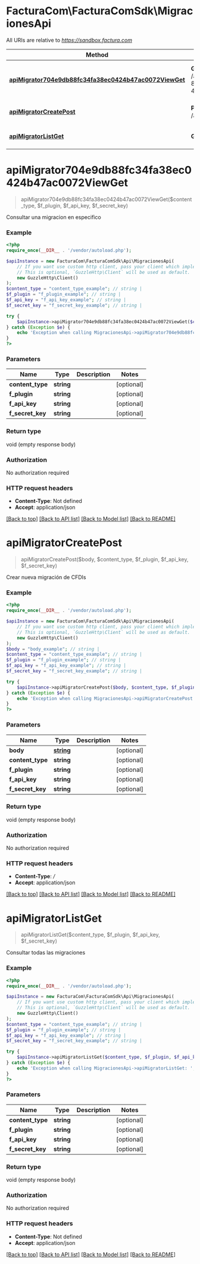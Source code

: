 # FacturaCom\FacturaComSdk\MigracionesApi

All URIs are relative to *https://sandbox.factura.com*

Method | HTTP request | Description
------------- | ------------- | -------------
[**apiMigrator704e9db88fc34fa38ec0424b47ac0072ViewGet**](MigracionesApi.md#apimigrator704e9db88fc34fa38ec0424b47ac0072viewget) | **GET** /api/migrator/704e9db8-8fc3-4fa3-8ec0-424b47ac0072/view | Consultar una migracion en especifico
[**apiMigratorCreatePost**](MigracionesApi.md#apimigratorcreatepost) | **POST** /api/migrator/create | Crear nueva migración de CFDIs
[**apiMigratorListGet**](MigracionesApi.md#apimigratorlistget) | **GET** /api/migrator/list | Consultar todas las migraciones

# **apiMigrator704e9db88fc34fa38ec0424b47ac0072ViewGet**
> apiMigrator704e9db88fc34fa38ec0424b47ac0072ViewGet($content_type, $f_plugin, $f_api_key, $f_secret_key)

Consultar una migracion en especifico

### Example
```php
<?php
require_once(__DIR__ . '/vendor/autoload.php');

$apiInstance = new FacturaCom\FacturaComSdk\Api\MigracionesApi(
    // If you want use custom http client, pass your client which implements `GuzzleHttp\ClientInterface`.
    // This is optional, `GuzzleHttp\Client` will be used as default.
    new GuzzleHttp\Client()
);
$content_type = "content_type_example"; // string | 
$f_plugin = "f_plugin_example"; // string | 
$f_api_key = "f_api_key_example"; // string | 
$f_secret_key = "f_secret_key_example"; // string | 

try {
    $apiInstance->apiMigrator704e9db88fc34fa38ec0424b47ac0072ViewGet($content_type, $f_plugin, $f_api_key, $f_secret_key);
} catch (Exception $e) {
    echo 'Exception when calling MigracionesApi->apiMigrator704e9db88fc34fa38ec0424b47ac0072ViewGet: ', $e->getMessage(), PHP_EOL;
}
?>
```

### Parameters

Name | Type | Description  | Notes
------------- | ------------- | ------------- | -------------
 **content_type** | **string**|  | [optional]
 **f_plugin** | **string**|  | [optional]
 **f_api_key** | **string**|  | [optional]
 **f_secret_key** | **string**|  | [optional]

### Return type

void (empty response body)

### Authorization

No authorization required

### HTTP request headers

 - **Content-Type**: Not defined
 - **Accept**: application/json

[[Back to top]](#) [[Back to API list]](../../README.md#documentation-for-api-endpoints) [[Back to Model list]](../../README.md#documentation-for-models) [[Back to README]](../../README.md)

# **apiMigratorCreatePost**
> apiMigratorCreatePost($body, $content_type, $f_plugin, $f_api_key, $f_secret_key)

Crear nueva migración de CFDIs

### Example
```php
<?php
require_once(__DIR__ . '/vendor/autoload.php');

$apiInstance = new FacturaCom\FacturaComSdk\Api\MigracionesApi(
    // If you want use custom http client, pass your client which implements `GuzzleHttp\ClientInterface`.
    // This is optional, `GuzzleHttp\Client` will be used as default.
    new GuzzleHttp\Client()
);
$body = "body_example"; // string | 
$content_type = "content_type_example"; // string | 
$f_plugin = "f_plugin_example"; // string | 
$f_api_key = "f_api_key_example"; // string | 
$f_secret_key = "f_secret_key_example"; // string | 

try {
    $apiInstance->apiMigratorCreatePost($body, $content_type, $f_plugin, $f_api_key, $f_secret_key);
} catch (Exception $e) {
    echo 'Exception when calling MigracionesApi->apiMigratorCreatePost: ', $e->getMessage(), PHP_EOL;
}
?>
```

### Parameters

Name | Type | Description  | Notes
------------- | ------------- | ------------- | -------------
 **body** | [**string**](../Model/string.md)|  | [optional]
 **content_type** | **string**|  | [optional]
 **f_plugin** | **string**|  | [optional]
 **f_api_key** | **string**|  | [optional]
 **f_secret_key** | **string**|  | [optional]

### Return type

void (empty response body)

### Authorization

No authorization required

### HTTP request headers

 - **Content-Type**: */*
 - **Accept**: application/json

[[Back to top]](#) [[Back to API list]](../../README.md#documentation-for-api-endpoints) [[Back to Model list]](../../README.md#documentation-for-models) [[Back to README]](../../README.md)

# **apiMigratorListGet**
> apiMigratorListGet($content_type, $f_plugin, $f_api_key, $f_secret_key)

Consultar todas las migraciones

### Example
```php
<?php
require_once(__DIR__ . '/vendor/autoload.php');

$apiInstance = new FacturaCom\FacturaComSdk\Api\MigracionesApi(
    // If you want use custom http client, pass your client which implements `GuzzleHttp\ClientInterface`.
    // This is optional, `GuzzleHttp\Client` will be used as default.
    new GuzzleHttp\Client()
);
$content_type = "content_type_example"; // string | 
$f_plugin = "f_plugin_example"; // string | 
$f_api_key = "f_api_key_example"; // string | 
$f_secret_key = "f_secret_key_example"; // string | 

try {
    $apiInstance->apiMigratorListGet($content_type, $f_plugin, $f_api_key, $f_secret_key);
} catch (Exception $e) {
    echo 'Exception when calling MigracionesApi->apiMigratorListGet: ', $e->getMessage(), PHP_EOL;
}
?>
```

### Parameters

Name | Type | Description  | Notes
------------- | ------------- | ------------- | -------------
 **content_type** | **string**|  | [optional]
 **f_plugin** | **string**|  | [optional]
 **f_api_key** | **string**|  | [optional]
 **f_secret_key** | **string**|  | [optional]

### Return type

void (empty response body)

### Authorization

No authorization required

### HTTP request headers

 - **Content-Type**: Not defined
 - **Accept**: application/json

[[Back to top]](#) [[Back to API list]](../../README.md#documentation-for-api-endpoints) [[Back to Model list]](../../README.md#documentation-for-models) [[Back to README]](../../README.md)

